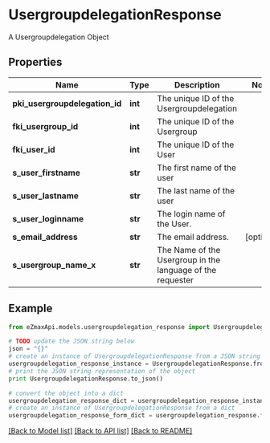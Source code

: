 # UsergroupdelegationResponse

A Usergroupdelegation Object

## Properties

Name | Type | Description | Notes
------------ | ------------- | ------------- | -------------
**pki_usergroupdelegation_id** | **int** | The unique ID of the Usergroupdelegation | 
**fki_usergroup_id** | **int** | The unique ID of the Usergroup | 
**fki_user_id** | **int** | The unique ID of the User | 
**s_user_firstname** | **str** | The first name of the user | 
**s_user_lastname** | **str** | The last name of the user | 
**s_user_loginname** | **str** | The login name of the User. | 
**s_email_address** | **str** | The email address. | [optional] 
**s_usergroup_name_x** | **str** | The Name of the Usergroup in the language of the requester | 

## Example

```python
from eZmaxApi.models.usergroupdelegation_response import UsergroupdelegationResponse

# TODO update the JSON string below
json = "{}"
# create an instance of UsergroupdelegationResponse from a JSON string
usergroupdelegation_response_instance = UsergroupdelegationResponse.from_json(json)
# print the JSON string representation of the object
print UsergroupdelegationResponse.to_json()

# convert the object into a dict
usergroupdelegation_response_dict = usergroupdelegation_response_instance.to_dict()
# create an instance of UsergroupdelegationResponse from a dict
usergroupdelegation_response_form_dict = usergroupdelegation_response.from_dict(usergroupdelegation_response_dict)
```
[[Back to Model list]](../README.md#documentation-for-models) [[Back to API list]](../README.md#documentation-for-api-endpoints) [[Back to README]](../README.md)



